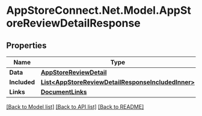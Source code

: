 # AppStoreConnect.Net.Model.AppStoreReviewDetailResponse

## Properties

Name | Type | Description | Notes
------------ | ------------- | ------------- | -------------
**Data** | [**AppStoreReviewDetail**](AppStoreReviewDetail.md) |  | 
**Included** | [**List&lt;AppStoreReviewDetailResponseIncludedInner&gt;**](AppStoreReviewDetailResponseIncludedInner.md) |  | [optional] 
**Links** | [**DocumentLinks**](DocumentLinks.md) |  | 

[[Back to Model list]](../README.md#documentation-for-models) [[Back to API list]](../README.md#documentation-for-api-endpoints) [[Back to README]](../README.md)

